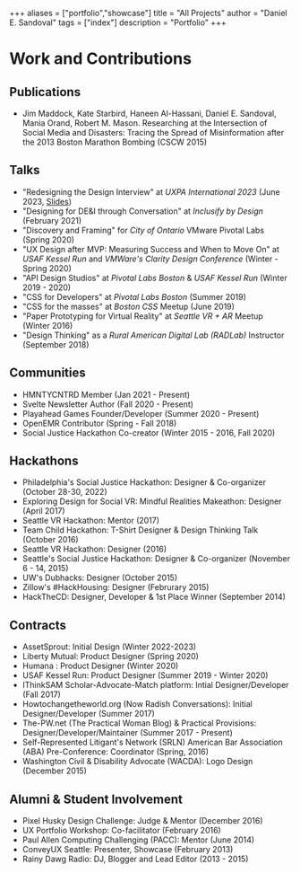 +++
aliases = ["portfolio","showcase"]
title = "All Projects"
author = "Daniel E. Sandoval"
tags = ["index"]
description = "Portfolio"
+++

# Work and Contributions

## Publications
- Jim Maddock, Kate Starbird, Haneen Al-Hassani, Daniel E. Sandoval, Mania Orand, Robert M. Mason. Researching at the Intersection of Social Media and Disasters: Tracing the Spread of Misinformation after the 2013 Boston Marathon Bombing (CSCW 2015)

## Talks
- "Redesigning the Design Interview" at *UXPA International 2023* (June 2023, [Slides](/talks/uxpa2023))
- "Designing for DE&I through Conversation" at _Inclusify by Design_ (February 2021)
- "Discovery and Framing" for _City of Ontario_ VMware Pivotal Labs (Spring 2020)
- "UX Design after MVP: Measuring Success and When to Move On" at _USAF Kessel Run_ and _VMWare's Clarity Design Conference_ (Winter - Spring 2020)
- "API Design Studios" at _Pivotal Labs Boston_ & _USAF Kessel Run_ (Winter 2019 - 2020)
- "CSS for Developers" at _Pivotal Labs Boston_ (Summer 2019)
- "CSS for the masses" at _Boston CSS_ Meetup (June 2019)
- "Paper Prototyping for Virtual Reality" at _Seattle VR + AR_ Meetup (Winter 2016)
- "Design Thinking" as a _Rural American Digital Lab (RADLab)_ Instructor (September 2018)

## Communities
- HMNTYCNTRD Member (Jan 2021 - Present)
- Svelte Newsletter Author (Fall 2020 - Present)
- Playahead Games Founder/Developer (Summer 2020 - Present)
- OpenEMR Contributor (Spring - Fall 2018)
- Social Justice Hackathon Co-creator (Winter 2015 - 2016, Fall 2020)

## Hackathons
- Philadelphia's Social Justice Hackathon: Designer & Co-organizer (October 28-30, 2022)
- Exploring Design for Social VR: Mindful Realities Makeathon: Designer (April 2017)
- Seattle VR Hackathon: Mentor (2017)
- Team Child Hackathon: T-Shirt Designer & Design Thinking Talk (October 2016)
- Seattle VR Hackathon: Designer (2016)
- Seattle's Social Justice Hackathon: Designer & Co-organizer (November 6 - 14, 2015)
- UW's Dubhacks: Designer (October 2015)
- Zillow's #HackHousing: Designer (Februrary 2015)
- HackTheCD: Designer, Developer & 1st Place Winner (September 2014)

## Contracts
- AssetSprout: Initial Design (Winter 2022-2023)
- Liberty Mutual: Product Designer (Spring 2020)
- Humana : Product Designer (Winter 2020)
- USAF Kessel Run: Product Designer (Summer 2019 - Winter 2020)
- IThinkSAM Scholar-Advocate-Match platform: Intial Designer/Developer (Fall 2017)
- Howtochangetheworld.org (Now Radish Conversations): Initial Designer/Developer (Summer 2017)
- The-PW.net (The Practical Woman Blog) & Practical Provisions: Designer/Developer/Maintainer (Summer 2017 - Present)
- Self-Represented Litigant's Network (SRLN) American Bar Association (ABA) Pre-Conference: Coordinator (Spring, 2016)
- Washington Civil & Disability Advocate (WACDA): Logo Design (December 2015)

## Alumni & Student Involvement
- Pixel Husky Design Challenge: Judge & Mentor (December 2016)
- UX Portfolio Workshop: Co-facilitator (February 2016)
- Paul Allen Computing Challenging (PACC): Mentor (June 2014)
- ConveyUX Seattle: Presenter, Showcase (February 2013)
- Rainy Dawg Radio: DJ, Blogger and Lead Editor (2013 - 2015)
